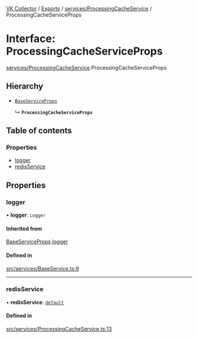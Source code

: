 [VK Collector](../README.md) / [Exports](../modules.md) / [services/ProcessingCacheService](../modules/services_ProcessingCacheService.md) / ProcessingCacheServiceProps

# Interface: ProcessingCacheServiceProps

[services/ProcessingCacheService](../modules/services_ProcessingCacheService.md).ProcessingCacheServiceProps

## Hierarchy

- [`BaseServiceProps`](services_BaseService.BaseServiceProps.md)

  ↳ **`ProcessingCacheServiceProps`**

## Table of contents

### Properties

- [logger](services_ProcessingCacheService.ProcessingCacheServiceProps.md#logger)
- [redisService](services_ProcessingCacheService.ProcessingCacheServiceProps.md#redisservice)

## Properties

### logger

• **logger**: `Logger`

#### Inherited from

[BaseServiceProps](services_BaseService.BaseServiceProps.md).[logger](services_BaseService.BaseServiceProps.md#logger)

#### Defined in

[src/services/BaseService.ts:9](https://github.com/digitalchat-ru/digitalchat-vk-collector/blob/f91fa2b/src/services/BaseService.ts#L9)

___

### redisService

• **redisService**: [`default`](../classes/services_RedisService.default.md)

#### Defined in

[src/services/ProcessingCacheService.ts:13](https://github.com/digitalchat-ru/digitalchat-vk-collector/blob/f91fa2b/src/services/ProcessingCacheService.ts#L13)
